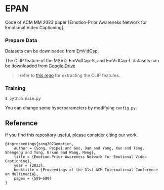# EPAN
Code of ACM MM 2023 paper [Emotion-Prior Awareness Network for Emotional Video Captioning]. 

### Prepare Data
Datasets can be downloaded from [EmVidCap](https://mic.tongji.edu.cn/ce/70/c9778a183920/page.htm).

The CLIP feature of the MSVD, EmVidCap-S, and EmVidCap-L datasets can be downloaded from [Google Drive](https://drive.google.com/drive/folders/1Pp0H2fEG3eZ4cOpK-Bz_JBts7qp9pwEN?usp=drive_link)
> I refer to [this repo](https://github.com/openai/CLIP) for extracting the CLIP features.

### Training
   ```
   $ python main.py
   ```
   You can change some hyperparameters by modifying `config.py`.

## Reference
If you find this repository useful, please consider citing our work:
```
@inproceedings{song2023emotion,
    author = {Song, Peipei and Guo, Dan and Yang, Xun and Tang, Shengeng and Yang, Erkun and Wang, Meng},
    title = {Emotion-Prior Awareness Network for Emotional Video Captioning},
    year = {2023},
    booktitle = {Proceedings of the 31st ACM International Conference on Multimedia},
    pages = {589–600}
}
```
